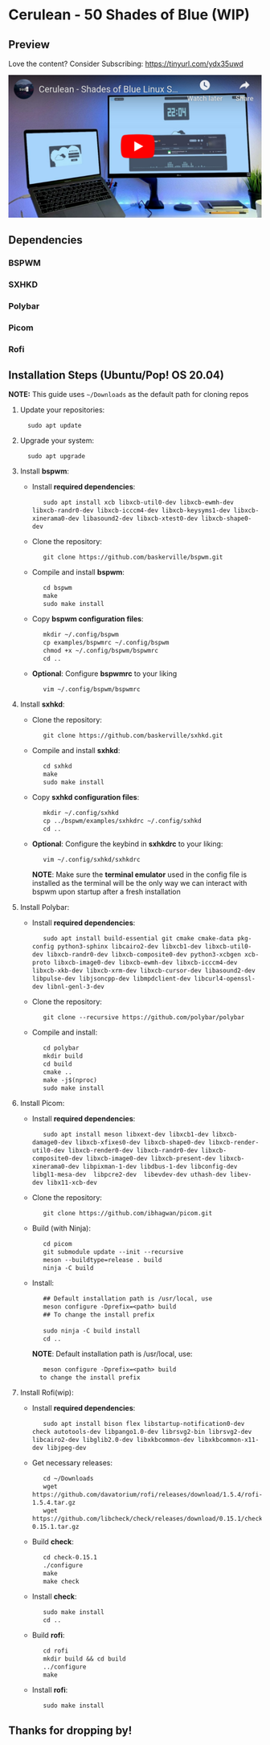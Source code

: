 # Cerulean - 50 Shades of Blue (WIP)

## Preview
Love the content? Consider Subscribing: https://tinyurl.com/ydx35uwd

[![Cerulean - 50 Shades of Blue](https://raw.githubusercontent.com/VaughnValle/demo/master/THUMA.png)](https://www.youtube.com/watch?v=Le_gTAlBNO8)

## Dependencies
### BSPWM
### SXHKD
### Polybar
### Picom
### Rofi

## Installation Steps (Ubuntu/Pop! OS 20.04)
__NOTE:__ This guide uses ``~/Downloads`` as the default path for cloning repos
1. Update your repositories:

		 sudo apt update
2. Upgrade your system:

		 sudo apt upgrade
3. Install __bspwm__:
	- Install __required dependencies__:

			 sudo apt install xcb libxcb-util0-dev libxcb-ewmh-dev libxcb-randr0-dev libxcb-icccm4-dev libxcb-keysyms1-dev libxcb-xinerama0-dev libasound2-dev libxcb-xtest0-dev libxcb-shape0-dev
	- Clone the repository:

			 git clone https://github.com/baskerville/bspwm.git
	- Compile and install __bspwm__:
			 
			 cd bspwm
			 make
			 sudo make install
	- Copy __bspwm configuration files__:
			 
			 mkdir ~/.config/bspwm
			 cp examples/bspwmrc ~/.config/bspwm
			 chmod +x ~/.config/bspwm/bspwmrc
			 cd ..
	- __Optional__: Configure __bspwmrc__ to your liking

			 vim ~/.config/bspwm/bspwmrc

4. Install __sxhkd__:
	- Clone the repository:

			 git clone https://github.com/baskerville/sxhkd.git
	- Compile and install __sxhkd__:
			 
			 cd sxhkd
			 make
			 sudo make install
	- Copy __sxhkd configuration files__:
			
			 mkdir ~/.config/sxhkd
			 cp ../bspwm/examples/sxhkdrc ~/.config/sxhkd
			 cd ..
	- __Optional__: Configure the keybind in __sxhkdrc__ to your liking:

			 vim ~/.config/sxhkd/sxhkdrc
	   __NOTE__: Make sure the __terminal emulator__ used in the config file is installed as the terminal will be the only way we can interact with bspwm upon startup after a fresh installation
5. Install Polybar:
	- Install __required dependencies__:

			 sudo apt install build-essential git cmake cmake-data pkg-config python3-sphinx libcairo2-dev libxcb1-dev libxcb-util0-dev libxcb-randr0-dev libxcb-composite0-dev python3-xcbgen xcb-proto libxcb-image0-dev libxcb-ewmh-dev libxcb-icccm4-dev libxcb-xkb-dev libxcb-xrm-dev libxcb-cursor-dev libasound2-dev libpulse-dev libjsoncpp-dev libmpdclient-dev libcurl4-openssl-dev libnl-genl-3-dev
	- Clone the repository:
	
			 git clone --recursive https://github.com/polybar/polybar
	- Compile and install:

			 cd polybar
			 mkdir build
			 cd build
			 cmake ..
			 make -j$(nproc)
			 sudo make install
6. Install Picom:
	- Install __required dependencies__:

			 sudo apt install meson libxext-dev libxcb1-dev libxcb-damage0-dev libxcb-xfixes0-dev libxcb-shape0-dev libxcb-render-util0-dev libxcb-render0-dev libxcb-randr0-dev libxcb-composite0-dev libxcb-image0-dev libxcb-present-dev libxcb-xinerama0-dev libpixman-1-dev libdbus-1-dev libconfig-dev libgl1-mesa-dev  libpcre2-dev  libevdev-dev uthash-dev libev-dev libx11-xcb-dev
	- Clone the repository:

			 git clone https://github.com/ibhagwan/picom.git
	- Build (with Ninja):

			 cd picom
			 git submodule update --init --recursive
			 meson --buildtype=release . build
			 ninja -C build
	- Install:

			 ## Default installation path is /usr/local, use
			 meson configure -Dprefix=<path> build 
			 ## To change the install prefix
			 
			 sudo ninja -C build install
			 cd ..
	  __NOTE__: Default installation path is /usr/local, use:

			 meson configure -Dprefix=<path> build
		    to change the install prefix

7. Install Rofi(wip):
	- Install __required dependencies__:

			 sudo apt install bison flex libstartup-notification0-dev check autotools-dev libpango1.0-dev librsvg2-bin librsvg2-dev libcairo2-dev libglib2.0-dev libxkbcommon-dev libxkbcommon-x11-dev libjpeg-dev
	- Get necessary releases:

			 cd ~/Downloads
			 wget https://github.com/davatorium/rofi/releases/download/1.5.4/rofi-1.5.4.tar.gz
			 wget https://github.com/libcheck/check/releases/download/0.15.1/check-0.15.1.tar.gz
	- Build __check__:

			 cd check-0.15.1
			 ./configure
			 make
			 make check
	- Install __check__:

			 sudo make install
			 cd ..
	- Build __rofi__:

			 cd rofi
			 mkdir build && cd build
			 ../configure
			 make
	- Install __rofi__:

			 sudo make install

## Thanks for dropping by!

